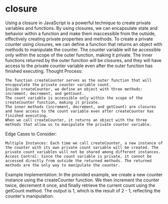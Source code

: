 # closure
Using a closure in JavaScript is a powerful technique to create private variables and functions. By using closures, we can encapsulate state and behavior within a function and make them inaccessible from the outside, effectively creating private properties and methods.
To create a private counter using closures, we can define a function that returns an object with methods to manipulate the counter. The counter variable will be accessible only within the scope of the outer function, making it private. The inner functions returned by the outer function will be closures, and they will have access to the private counter variable even after the outer function has finished executing.
Thought Process:

    The function createCounter serves as the outer function that will encapsulate the private counter variable count.
    Inside createCounter, we define an object with three methods: increment, decrement, and getCount.
    The count variable is accessible only within the scope of the createCounter function, making it private.
    The inner methods (increment, decrement, and getCount) are closures and have access to the count variable even after createCounter has finished executing.
    When we call createCounter, it returns an object with the three methods that allow us to manipulate the private counter variable.

Edge Cases to Consider:

    Multiple Instances: Each time we call createCounter, a new instance of the counter with its own private count variable will be created. The private count variables will not be shared among different instances.
    Access Control: Since the count variable is private, it cannot be accessed directly from outside the returned methods. The returned methods are the only way to manipulate the counter.

Example Implementation:
In the provided example, we create a new counter instance using the createCounter function. We then increment the counter twice, decrement it once, and finally retrieve the current count using the getCount method. The output is 1, which is the result of 2 - 1, reflecting the counter's manipulation.
